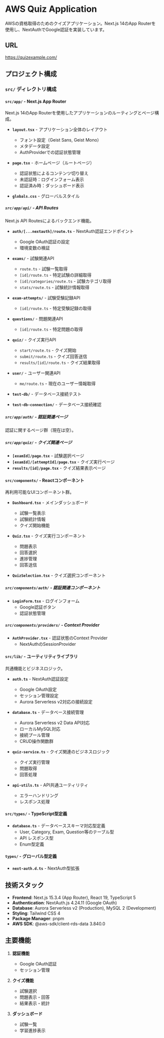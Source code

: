 # AWS Quiz Application

AWSの資格取得のためのクイズアプリケーション。Next.js 14のApp Routerを使用し、NextAuthでGoogle認証を実装しています。

## URL
https://quizexample.com/

## プロジェクト構成

### `src/` ディレクトリ構成

#### `src/app/` - Next.js App Router
Next.js 14のApp Routerを使用したアプリケーションのルーティングとページ構成。

- **`layout.tsx`** - アプリケーション全体のレイアウト
  - フォント設定（Geist Sans, Geist Mono）
  - メタデータ設定
  - AuthProviderでの認証状態管理

- **`page.tsx`** - ホームページ（ルートページ）
  - 認証状態によるコンテンツ切り替え
  - 未認証時：ログインフォーム表示
  - 認証済み時：ダッシュボード表示

- **`globals.css`** - グローバルスタイル

##### `src/app/api/` - API Routes
Next.js API Routesによるバックエンド機能。

- **`auth/[...nextauth]/route.ts`** - NextAuth認証エンドポイント
  - Google OAuth認証の設定
  - 環境変数の検証

- **`exams/`** - 試験関連API
  - `route.ts` - 試験一覧取得
  - `[id]/route.ts` - 特定試験の詳細取得
  - `[id]/categories/route.ts` - 試験カテゴリ取得
  - `stats/route.ts` - 試験統計情報取得

- **`exam-attempts/`** - 試験受験記録API
  - `[id]/route.ts` - 特定受験記録の取得

- **`questions/`** - 問題関連API
  - `[id]/route.ts` - 特定問題の取得

- **`quiz/`** - クイズ実行API
  - `start/route.ts` - クイズ開始
  - `submit/route.ts` - クイズ回答送信
  - `results/[id]/route.ts` - クイズ結果取得

- **`user/`** - ユーザー関連API
  - `me/route.ts` - 現在のユーザー情報取得

- **`test-db/`** - データベース接続テスト
- **`test-db-connection/`** - データベース接続確認

##### `src/app/auth/` - 認証関連ページ
認証に関するページ群（現在は空）。

##### `src/app/quiz/` - クイズ関連ページ
- **`[examId]/page.tsx`** - 試験選択ページ
- **`[examId]/[attemptId]/page.tsx`** - クイズ実行ページ
- **`results/[id]/page.tsx`** - クイズ結果表示ページ

#### `src/components/` - Reactコンポーネント
再利用可能なUIコンポーネント群。

- **`Dashboard.tsx`** - メインダッシュボード
  - 試験一覧表示
  - 試験統計情報
  - クイズ開始機能

- **`Quiz.tsx`** - クイズ実行コンポーネント
  - 問題表示
  - 回答選択
  - 進捗管理
  - 回答送信

- **`QuizSelection.tsx`** - クイズ選択コンポーネント

##### `src/components/auth/` - 認証関連コンポーネント
- **`LoginForm.tsx`** - ログインフォーム
  - Google認証ボタン
  - 認証状態管理

##### `src/components/providers/` - Context Provider
- **`AuthProvider.tsx`** - 認証状態のContext Provider
  - NextAuthのSessionProvider

#### `src/lib/` - ユーティリティライブラリ
共通機能とビジネスロジック。

- **`auth.ts`** - NextAuth認証設定
  - Google OAuth設定
  - セッション管理設定
  - Aurora Serverless v2対応の接続設定

- **`database.ts`** - データベース接続管理
  - Aurora Serverless v2 Data API対応
  - ローカルMySQL対応
  - 接続プール管理
  - CRUD操作関数群

- **`quiz-service.ts`** - クイズ関連のビジネスロジック
  - クイズ実行管理
  - 問題取得
  - 回答処理

- **`api-utils.ts`** - API共通ユーティリティ
  - エラーハンドリング
  - レスポンス処理

#### `src/types/` - TypeScript型定義
- **`database.ts`** - データベーススキーマ対応型定義
  - User, Category, Exam, Question等のテーブル型
  - API レスポンス型
  - Enum型定義

#### `types/` - グローバル型定義
- **`next-auth.d.ts`** - NextAuth型拡張

## 技術スタック

- **Frontend**: Next.js 15.3.4 (App Router), React 19, TypeScript 5
- **Authentication**: NextAuth.js 4.24.11 (Google OAuth)
- **Database**: Aurora Serverless v2 (Production), MySQL 2 (Development)
- **Styling**: Tailwind CSS 4
- **Package Manager**: pnpm
- **AWS SDK**: @aws-sdk/client-rds-data 3.840.0

## 主要機能

1. **認証機能**
   - Google OAuth認証
   - セッション管理

2. **クイズ機能**
   - 試験選択
   - 問題表示・回答
   - 結果表示・統計

3. **ダッシュボード**
   - 試験一覧
   - 学習進捗表示
